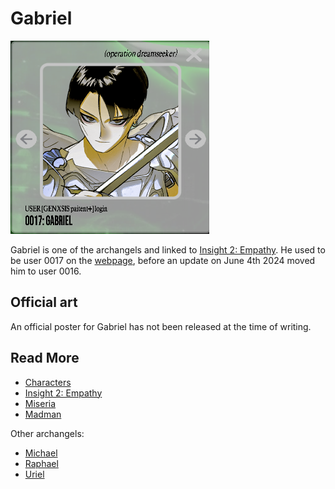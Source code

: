 # Gabriel

![img.png](../../Resources/characters/gabriel/gabriel.png)

Gabriel is one of the archangels and linked to [Insight 2: Empathy](../lore/insight2-empathy). 
He used to be user 0017 on the [webpage](../webpage), before an update on June 4th 2024 moved him to 
user 0016.

## Official art

An official poster for Gabriel has not been released at the time of writing.

## Read More

- [Characters](characters)
- [Insight 2: Empathy](../lore/insight2-empathy)
- [Miseria](miseria)
- [Madman](madman)

Other archangels:

- [Michael](michael)
- [Raphael](raphael)
- [Uriel](uriel)